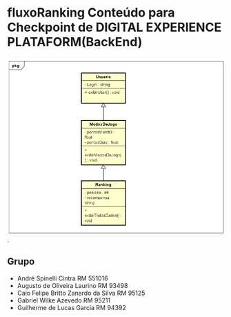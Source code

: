# fluxoRanking Conteúdo para Checkpoint de DIGITAL EXPERIENCE PLATAFORM(BackEnd)

![PRINT!](fluxogramaClasses.png).

## Grupo

- André Spinelli Cintra RM 551016
- Augusto de Oliveira Laurino RM 93498
- Caio Felipe Britto Zanardo da Silva RM 95125
- Gabriel Wilke Azevedo RM 95211
- Guilherme de Lucas Garcia RM 94392
